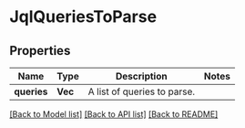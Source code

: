 # JqlQueriesToParse

## Properties

Name | Type | Description | Notes
------------ | ------------- | ------------- | -------------
**queries** | **Vec<String>** | A list of queries to parse. | 

[[Back to Model list]](../README.md#documentation-for-models) [[Back to API list]](../README.md#documentation-for-api-endpoints) [[Back to README]](../README.md)


